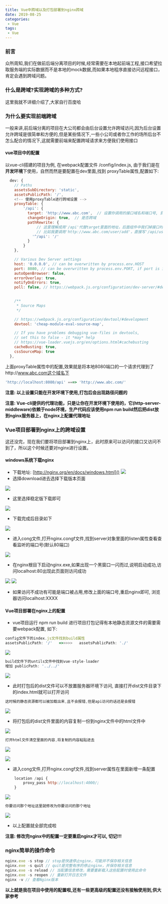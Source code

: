 ```yaml
---
title: Vue中跨域以及打包部署到nginx跨域
date: 2019-08-25
categories:
 - Vue
tags:
 - Vue
---
```


### 前言
众所周知,我们在做前后端分离项目的时候,经常需要在本地起前端工程,接口希望拉取服务端的实际数据而不是本地的mock数据,而如果本地程序直接访问远程接口， 肯定会遇到跨域问题。
### 什么是跨域?实现跨域的多种方式?
这里我就不详细介绍了,大家自行百度哈
### 为什么要实现前端跨域
一般来讲,前后端分离的项目在大公司都会由后台设置允许跨域访问,因为后台设置允许跨域是很简单和方便的,但是某些情况下,一些小公司或者你工作的场所后台不怎么配合的情况下,这就需要前端来配置跨域请求来方便我们使用接口
#### vue项目中的配置
以vue-cli搭建的项目为例, 在webpack配置文件 /config/index.js, 由于我们是在**开发环境**下使用，自然而然是要配置在dev里面,找到 proxyTable属性,配置如下:
```js
  dev: {
    // Paths
    assetsSubDirectory: 'static',
    assetsPublicPath: '/',
    <!-- 使用proxyTable进行跨域设置 -->
    proxyTable: {
        '/api': {
          target: 'http://www.abc.com',  // 设置你调用的接口域名和端口号, 别忘了加http
          changeOrigin: true,  // 是否跨域
          pathRewrite: {
              // 这里理解成用'/api'代替target里面的地址，后面组件中我们掉接口时直接用api代替 
              // 比如我要调用'http://www.abc.com/user/add'，直接写'/api/user/add'即可'
            '^/api': '/'
          }
        }
    },

    // Various Dev Server settings
    host: '0.0.0.0', // can be overwritten by process.env.HOST
    port: 8080, // can be overwritten by process.env.PORT, if port is in use, a free one will be determined
    autoOpenBrowser: false,
    errorOverlay: true,
    notifyOnErrors: true,
    poll: false, // https://webpack.js.org/configuration/dev-server/#devserver-watchoptions-

    
    /**
     * Source Maps
     */

    // https://webpack.js.org/configuration/devtool/#development
    devtool: 'cheap-module-eval-source-map',

    // If you have problems debugging vue-files in devtools,
    // set this to false - it *may* help
    // https://vue-loader.vuejs.org/en/options.html#cachebusting
    cacheBusting: true,
    cssSourceMap: true
  },
```
上面proxyTable属性中的配置,效果就是将本地8080端口的一个请求代理到了http://www.abc.com这个域名下

```js
'http://localhost:8080/api' ===> 'http://www.abc.com/'
```
**注意: 以上设置只能在开发环境下使用,打包后会出现路径问题的**

**注意: Vue-cli提供的代理功能，只是让你在开发环境下使用的，它(http-server-middleware)依赖于node环境，生产代码应该使用npm run build然后把dist放到nginx服务器上，在nginx上配置代理地址**
### Vue项目部署到nginx上的跨域设置
这还没完，现在我们要将项目部署到nginx上，此时原来可以访问的接口又访问不到了，所以这个时候还要对nginx进行设置。
#### windows系统下载nginx
* 下载地址: [http://nginx.org/en/docs/windows.html]()
![](https://user-gold-cdn.xitu.io/2019/8/25/16cc6575b720869a?w=1571&h=1575&f=png&s=387712)
* 选择download进去选择下载版本页面

![](https://user-gold-cdn.xitu.io/2019/8/25/16cc659a612b0d6a?w=1573&h=1456&f=png&s=319207)
* 这里选择稳定版下载即可

![](https://user-gold-cdn.xitu.io/2019/8/25/16cc65a41d63927c?w=1255&h=136&f=png&s=19410)
* 下载完成后目录如下

![](https://user-gold-cdn.xitu.io/2019/8/25/16cc65b0d7726268?w=1190&h=474&f=png&s=47830)
* 进入cong文件,打开nginx.congf文件,找到server对象里面的listen属性查看查看监听的端口号(默认80端口)

![](https://user-gold-cdn.xitu.io/2019/8/25/16cc661d9b733d85?w=1231&h=409&f=png&s=26949)
* 在nginx根目下启动nginx.exe,如果出现一个黑窗口一闪而过,说明启动成功,访问localhost:80出现此页面则访问成功

![](https://user-gold-cdn.xitu.io/2019/8/25/16cc6652305c8b94?w=1401&h=455&f=png&s=53358)
![](https://user-gold-cdn.xitu.io/2019/8/25/16cc664a2f725353?w=2053&h=570&f=png&s=94473)
* 如果访问不成功有可能是端口被占用,修改上面的端口号,重启nginx即可, 浏览器访问localhost:XXXX
#### Vue项目部署在nginx上的配置
* vue项目运行 npm run build 进行项目打包记得有本地静态资源文件的需要需要webpack配置, 如下:
```js
config文件下的index.js文件找到build属性
assetsPublicPath: '/'   =>>>>>   assetsPublicPath: './' 
```
![](https://user-gold-cdn.xitu.io/2019/8/25/16cc6695ccab18fc?w=1724&h=1126&f=png&s=279296)

```js
build文件下的untils文件中找到vue-style-loader
增加 publicPath: '../../'
```

![](https://user-gold-cdn.xitu.io/2019/8/25/16cc66c364882a00?w=1886&h=988&f=png&s=287935)
* 此时打包后的dist文件可以不放置服务器环境下访问, 直接打开dist文件目录下的index.html就可以打开访问

```js
这时候的静态资源都可以被加载出来,且不会报错,但是api访问的话还是会报错
```
![](https://user-gold-cdn.xitu.io/2019/8/25/16cc66f8321c6eea?w=2512&h=950&f=png&s=1277209)
* 将打包后的dist文件里面的内容复制一份到nginx文件中的html文件中

![](https://user-gold-cdn.xitu.io/2019/8/25/16cc6717b7bd4a65?w=1361&h=340&f=png&s=36570)

```js
打开html文件清空里面的内容,将复制的内容粘贴进去
```
![](https://user-gold-cdn.xitu.io/2019/8/25/16cc671c55473a00?w=1416&h=394&f=png&s=53192)

![](https://user-gold-cdn.xitu.io/2019/8/25/16cc672a64683778?w=1314&h=317&f=png&s=28354)
* 进入cong文件,打开nginx.congf文件,找到server属性在里面新增一条配置

```js
	location /api {			
		proxy_pass http://localhost:4000/;			
	}
```

![](https://user-gold-cdn.xitu.io/2019/8/25/16cc675e8b58aca0?w=1218&h=708&f=png&s=156029)

```js
你要访问那个地址这里就修改为你要访问的那个地址
```
![](https://user-gold-cdn.xitu.io/2019/8/25/16cc67569354770a?w=1242&h=700&f=png&s=81797)
* 以上配置就全部完成啦

**注意: 修改完nginx中的配置一定要重启nginx才可以, 切记!!!**
### nginx简单的操作命令

```js
nginx.exe -s stop // stop是快速停止nginx，可能并不保存相关信息
nginx.exe -s quit // quit是完整有序的停止nginx，并保存相关信息
nginx.exe -s reload // 当配置信息修改，需要重新载入这些配置时使用此命令
nginx.exe -s reopen // 重新打开日志文件
nginx -v // 查看Nginx版本
```
**以上就是我在项目中使用的配置啦,还有一些更高级的配置还没有接触使用到,供大家参考**
